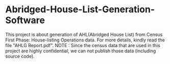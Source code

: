 # Abridged-House-List-Generation-Software
This project is about generation of AHL(Abridged House List) from Census First Phase: House-listing Operations data.
For more details, kindly read the file "AHLG Report.pdf".
NOTE : Since the census data that are used in this project are highly confidential, we can not publish those data (including source code).
